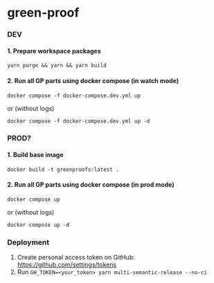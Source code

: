 # green-proof

### DEV

#### 1. Prepare workspace packages
```shell
yarn purge && yarn && yarn build

```

#### 2. Run all GP parts using docker compose (in watch mode)
```
docker compose -f docker-compose.dev.yml up
```
or (without logs)

```
docker compose -f docker-compose.dev.yml up -d
```

### PROD?

#### 1. Build base image
```
docker build -t greenproofs:latest .
```

#### 2. Run all GP parts using docker compose (in prod mode)
```
docker compose up
```
or (without logs)

```
docker compose up -d
```

### Deployment

1. Create personal access token on GitHub: https://github.com/settings/tokens
2. Run `GH_TOKEN=<your_token> yarn multi-semantic-release --no-ci`

